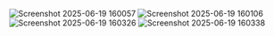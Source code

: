 ![Screenshot 2025-06-19 160057](https://github.com/user-attachments/assets/daee1be9-226f-461d-adeb-27b44c8bb03c)
![Screenshot 2025-06-19 160106](https://github.com/user-attachments/assets/5972488d-0fc1-4639-8c25-260686a1b72c)
![Screenshot 2025-06-19 160326](https://github.com/user-attachments/assets/45dc8128-ab4b-4d5d-92d3-d2ee9e509d32)
![Screenshot 2025-06-19 160338](https://github.com/user-attachments/assets/316eaac3-e984-4773-9b25-3885ca1998dc)
